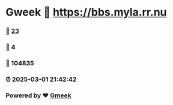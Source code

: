 # Gweek :link: https://bbs.myla.rr.nu 
### :page_facing_up: [23](https://bbs.myla.rr.nu/tag.html) 
### :speech_balloon: 4 
### :hibiscus: 104835 
### :alarm_clock: 2025-03-01 21:42:42 
### Powered by :heart: [Gmeek](https://github.com/Meekdai/Gmeek)
